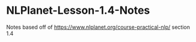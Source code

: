 # NLPlanet-Lesson-1.4-Notes
Notes based off of https://www.nlplanet.org/course-practical-nlp/ section 1.4

